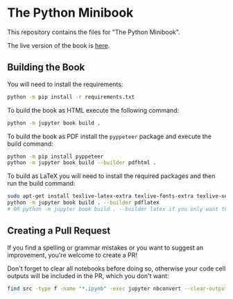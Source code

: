 # The Python Minibook

This repository contains the files for "The Python Minibook".

The live version of the book is [here](https://uhasker.github.io/the-python-minibook).

## Building the Book

You will need to install the requirements:

```sh
python -m pip install -r requirements.txt
```

To build the book as HTML execute the following command:

```sh
python -m jupyter book build .
```

To build the book as PDF install the `pyppeteer` package and execute the build command:

```sh
python -m pip install pyppeteer
python -m jupyter book build --builder pdfhtml .
```

To build as LaTeX you will need to install the required packages and then run the build command:

```sh
sudo apt-get install texlive-latex-extra texlive-fonts-extra texlive-xetex latexmk
python -m jupyter book build . --builder pdflatex
# OR python -m jupyter book build . --builder latex if you only want the LaTeX file
```

## Creating a Pull Request

If you find a spelling or grammar mistakes or you want to suggest an improvement, you're welcome to create a PR!

Don't forget to clear all notebooks before doing so, otherwise your code cell outputs will be included in the PR, which you don't want:

```sh
find src -type f -name "*.ipynb" -exec jupyter nbconvert --clear-output --inplace {} \;
```
